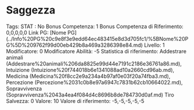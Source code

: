 # Saggezza

Tags: STAT
: No
Bonus Competenza: 1
Bonus Competenza di Riferimento: 0,0,0,0,0
Link PG: [Nome PG] (../Info%20PG%20c9e8f3e9edd64ec483415e8d3d705fc1/%5BNome%20PG%5D%209762f99d00eb429b8a469a3286398e84.md)
Livello: 1
Modificatore: 0
Modificatore  Abilità: -5
Statistica di riferimento: Addestrare animali (Addestrare%20animali%206da8825e99d44e7191c2186e36761a86.md), Intuizione (Intuizione%20f744018b6e1341088ad10a2660cd96ab.md), Medicina (Medicina%20f8cc2e9a234a4b97af0e03f20a74fba3.md), Percezione (Percezione%2031c0b8e97a6947c7831b62cb10664022.md), Sopravvivenza (Sopravvivenza%2043a4ea4f084d4c8696b8de784730d0af.md)
Tiro Salvezza: 0
Valore: 10
Valore di riferimento: -5,-5,-5,-5,-5